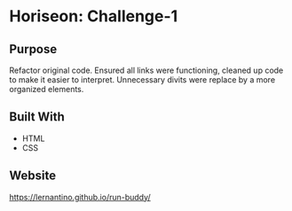 # Horiseon: Challenge-1

## Purpose
Refactor original code. Ensured all links were functioning, cleaned up code to make it easier to interpret. Unnecessary divits were replace by a more organized elements.

## Built With
* HTML
* CSS

## Website
https://lernantino.github.io/run-buddy/
